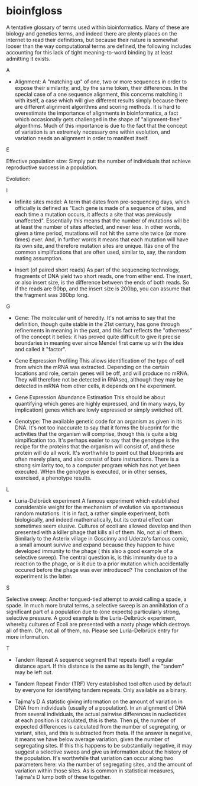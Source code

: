 # bioinfgloss

A tentative glossary of terms used within bioinformatics. Many of these are biology and genetics terms, and indeed there are plenty places on the internet to read their definitions, but because their nature is somewhat looser than the way computational terms are defined, the following includes accounting for this lack of tight meaning-to-word binding by at least admitting it exists.


A

* Alignment:
A "matching up" of one, two or more sequences in order to expose their similarity, and, by the same token, their differences. In the special case of a one sequence alignment, this concerns matching it with itself, a case which will give different results simply because there are different alignment algorithms and scoring methods. It is hard to overestimate the importance of alignments in bioinformatics, a fact which occasionally gets challenged in the shape of "alignment-free" algorithms. Much of this importance is due to the fact that the concept of variation is an extremely necessary one within evolution, and variation needs an alignment in order to manifest itself.


E

Effective population size:
Simply put: the number of individuals that achieve reproductive success in a population.

Evolution:


I

* Infinite sites model:
A term that dates from pre-sequencing days, which officially is defined as "Each gene is made of a sequence of sites, and each time a mutation occurs, it affects a site that was previously unaffected". Essentially this means that the number of mutations will be at least the number of sites affected, and never less. In other words, given a time period, mutations will not hit the same site twice (or more times) ever. And, in further words it means that each mutation will have its own site, and therefore mutation sites are unique. Itäs one of the common simplifcations that are often used, similar to, say, the random mating assumption.

* Insert (of paired short reads)
As part of the sequencing technology, fragments of DNA yield two short reads, one from either end. The insert, or also insert size, is the difference between the ends of both reads. So if the reads are 90bp, and the insert size is 200bp, you can assume that the fragment was 380bp long.

G

* Gene:
The molecular unit of heredity. It's not amiss to say that the definition, though quite stable in the 21st century, has gone through refinements in meaning in the past, and this fact reflects the "otherness" of the concept it belies: it has proved quite difficult to give it precise boundaries in meaning ever since Mendel first came up with the idea and called it "factor".

* Gene Expression Profiling
This allows identification of the type of cell from which the mRNA was extracted. Depending on the certain locations and role, certain genes will be off, and will produce no mRNA. They will therefore not be detected in RNAseq, although they may be detected in mRNA from other cells, it depends on t he experiment.

* Gene Expression Abundance Estimation
This should be about quantifying which genes are highly expressed, and (in many ways, by implication) genes which are lowly expressed or simply switched off.

* Genotype:
The available genetic code for an organism as given in its DNA. It's not too inaccurate to say that it forms the blueprint for the activities that the organism will comprise, though this is quite a big simpification too. It's perhaps easier to say that the genotype is the recipe for the proteins that the organism will consist of, and these protein will do all work. It's worthwhile to point out that blueprints are often merely plans, and also consist of bare instructions. There is a strong similarity too, to a computer program which has not yet been executed. WHen the genotype is executed, or in other senses, exercised, a phenotype results.

L

* Luria-Delbrück experiment
A famous experiment which established considerable weight for the mechanism of evolution via spontaneous random mutations. It is in fact, a rather simple experiment, both biologically, and indeed mathematically, but its central effect can sometimes seem elusive. Cultures of ecoli are allowed develop and then presented with a killer phage that kills all of them. No, not all of them. Similarly to the Asterix village in Goscinny and Uderzo's famous comic, a small amount survive and expand because they happen to have developed immunity to the phage ( this also a good example of a selective sweep). The central question is, is this immunity due to a reaction to the phage, or is it due to a prior mutation which accidentally occured before the phage was ever introduced? The conclusion of the experiment is the latter.

S

Selective sweep:
Another tongued-tied attempt to avoid calling a spade, a spade. In much more brutal terms, a selective sweep is an annihilation of a significant part of a population due to (one expects) particularly strong, selective pressure. A good example is the Luria-Delbrück experiment, whereby cultures of Ecoli are presented with a nasty phage which destroys all of them. Oh, not all of them, no. Please see Luria-Delbrück entry for more information.

T

* Tandem Repeat
A sequence segment that repeats itself a regular distance apart. If this distance is the same as its length, the "tandem" may be left out.

* Tandem Repeat Finder (TRF)
Very established tool often used by default by everyone for identifying tandem repeats. Only available as a binary.

* Tajima's D
A statistic giving information on the amount of variation in DNA from individuals (usually of a population). In an alignment of DNA from several individuals, the actual pairwise differences in nucleotides at each position is calculated, this is theta. Then pi, the number of expected differences is calculated from the number of segregating, or variant, sites, and this is subtracted from theta. If the answer is negative, it means we have below average variation, given the number of segregating sites. If this this happens to be substantially negative, it may suggest a selective sweep and give us information about the history of the population. It's worthwhile that variation can occur along two parameters here: via the number of segregating sites, and the amount of variation within those sites. As is common in statistical measures, Tajima's D lump both of these together.

